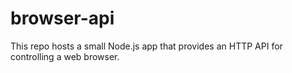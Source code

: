 # browser-api

This repo hosts a small Node.js app that provides an HTTP API for controlling a web browser.

